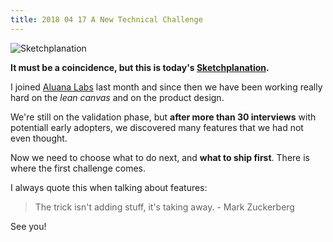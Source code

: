 ```yaml
---
title: 2018 04 17 A New Technical Challenge
---
```


![Sketchplanation](http://f.cl.ly/items/2k3T3C1k333I1a0Y3k32/tumblr_mw0kn3hvbF1su40qeo1_500.jpg)

**It must be a coincidence, but this is today's [Sketchplanation](http://www.sketchplanations.com/post/68011185901/match-challenge-with-skills-for-flow-at-work-i).**

I joined [Aluana Labs](http://www.aluana.com) last month and since then we have been working really hard on the *lean canvas* and on the product design.

We're still on the validation phase, but **after more than 30 interviews** with potentiall early adopters, we discovered many features that we had not even thought.

Now we need to choose what to do next, and **what to ship first**. There is where the first challenge comes.

I always quote this when talking about features:

> The trick isn't adding stuff, it's taking away. - Mark Zuckerberg

See you!
